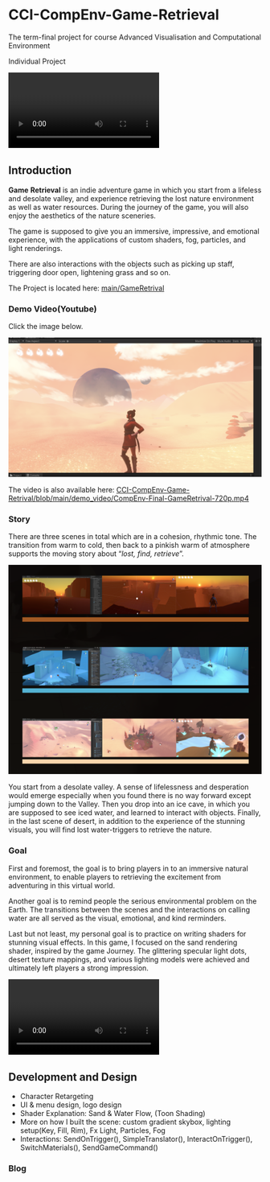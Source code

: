 # CCI-CompEnv-Game-Retrieval

The term-final project for course Advanced Visualisation and Computational Environment

Individual Project

<video src="README.assets/Game_Start_00.mov"></video>

## Introduction

**Game** **Retrieval** is an indie adventure game in which you start from a lifeless and desolate valley, and experience retrieving the lost nature environment as well as water resources. During the journey of the game, you will also enjoy the aesthetics of the nature sceneries. 

The game is supposed to give you an immersive, impressive, and emotional experience, with the applications of custom shaders, fog, particles, and light renderings.

There are also interactions with the objects such as picking up staff, triggering door open, lightening grass and so on. 

The Project is located here: [main/GameRetrival](https://github.com/nannz/CCI-CompEnv-Game-Retrival/tree/main/GameRetrival)

### Demo Video(Youtube)

Click the image below.

[![Demo Video](README.assets/Game_Sand_Scene_screenShot.png)](https://www.youtube.com/watch?v=PofXuApfCjs "Demo Video on Youtube: CompEnv-Final-GameRetrieval")

The video is also available here: [CCI-CompEnv-Game-Retrival/blob/main/demo_video/CompEnv-Final-GameRetrival-720p.mp4](https://github.com/nannz/CCI-CompEnv-Game-Retrival/blob/main/demo_video/CompEnv-Final-GameRetrival-720p.mp4)

### Story

There are three scenes in total which are in a cohesion, rhythmic tone. The transition from warm to cold, then back to a pinkish warm of atmosphere supports the moving story about “*lost, find, retrieve*”. 

![scene-colorToningChange](README.assets/scene-colorToningChange.png)

You start from a desolate valley. A sense of lifelessness and  desperation would emerge especially when you found there is no way forward except jumping down to the Valley. Then you drop into an ice cave, in which you are supposed to see iced water, and learned to interact with objects. Finally, in the last scene of desert, in addition to the experience of the stunning visuals, you will find lost water-triggers to retrieve the nature.

### Goal

First and foremost, the goal is to bring players in to an immersive natural environment, to enable players to retrieving the excitement from adventuring in this virtual world.

Another goal is to remind people the serious environmental problem on the Earth. The transitions between the scenes and the interactions on calling water are all served as the visual, emotional, and kind rerminders.

Last but not least, my personal goal is to practice on writing shaders for stunning visual effects. In this game, I focused on the sand rendering shader, inspired by the game Journey. The glittering specular light dots, desert texture mappings, and various lighting models were achieved and ultimately left players a strong impression.

<video src="README.assets/Game_Sand_Running.mov"></video>

## Development and Design

- Character Retargeting
- UI & menu design, logo design
- Shader Explanation: Sand & Water Flow, (Toon Shading)
- More on how I built the scene: custom gradient skybox, lighting setup(Key, Fill, Rim), Fx Light, Particles, Fog
- Interactions: SendOnTrigger(), SimpleTranslator(), InteractOnTrigger(), SwitchMaterials(), SendGameCommand()

### Blog



